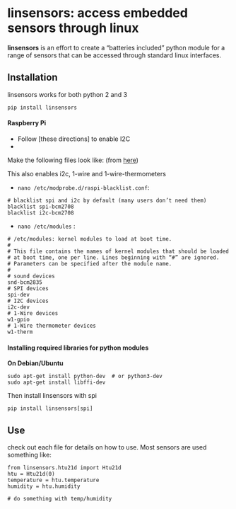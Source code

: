# linsensors: access embedded sensors through linux

**linsensors** is an effort to create a “batteries included” python module for a range of
sensors that can be accessed through standard linux interfaces.

## Installation
linsensors works for both python 2 and 3

```
pip install linsensors
```


#### Raspberry Pi

- Follow [these directions] to enable I2C
- 
Make the following files look like: (from [here](http://www.modmypi.com/blog/loading-i2c-spi-and-1-wire-drivers-on-the-raspberry-pi-under-raspbian-wheezy))

This also enables i2c, 1-wire and 1-wire-thermometers

- `nano /etc/modprobe.d/raspi-blacklist.conf`:
```
# blacklist spi and i2c by default (many users don’t need them)
blacklist spi-bcm2708
blacklist i2c-bcm2708
```
- `nano /etc/modules` :
```
# /etc/modules: kernel modules to load at boot time.
#
# This file contains the names of kernel modules that should be loaded
# at boot time, one per line. Lines beginning with “#” are ignored.
# Parameters can be specified after the module name.
#
# sound devices
snd-bcm2835
# SPI devices
spi-dev
# I2C devices
i2c-dev
# 1-Wire devices
w1-gpio
# 1-Wire thermometer devices
w1-therm
```

#### Installing required libraries for python modules
**On Debian/Ubuntu**
```
sudo apt-get install python-dev  # or python3-dev
sudo apt-get install libffi-dev
```
Then install linsensors with spi
```
pip install linsensors[spi]
```

## Use
check out each file for details on how to use. Most sensors are used something like:

```
from linsensors.htu21d import Htu21d
htu = Htu21d(0)
temperature = htu.temperature
humidity = htu.humidity

# do something with temp/humidity
```

